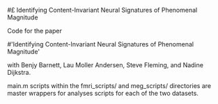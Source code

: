 #£ Identifying Content-Invariant Neural Signatures of Phenomenal Magnitude

Code for the paper 

#'Identifying Content-Invariant Neural Signatures of Phenomenal Magnitude'

with Benjy Barnett, Lau Moller Andersen, Steve Fleming, and Nadine Dijkstra.

main.m scripts within the fmri_scripts/ and meg_scripts/ directories are master wrappers for analyses scripts for each of the two datasets.
